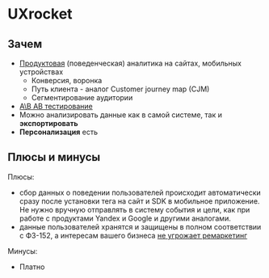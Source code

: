 # UXrocket

## Зачем

- [Продуктовая](../../analytic/product.analytic.md) (поведенческая) аналитика на сайтах, мобильных устройствах
	- Конверсия, воронка
	- Путь клиента - аналог Customer journey map (CJM)
	- Сегментирование аудитории
- [A\B AB тестирование](../../analytic/ab.tests.md)
- Можно анализировать данные как в самой системе, так и __экспортировать__
- __Персонализация__ есть

## Плюсы и минусы

Плюсы:

- сбор данных о поведении пользователей происходит автоматически сразу после установки тега на сайт и SDK в мобильное приложение. Не нужно вручную отправлять в систему события и цели, как при работе с продуктами Yandex и Google и другими аналогами.
- данные пользователей хранятся и защищены в полном соответствии с ФЗ-152, а интересам вашего бизнеса [не угрожает ремаркетинг](https://vc.ru/u/516170-analyst/743002-ux-rocket-otechestvennaya-platforma-dlya-analitiki-i-eksperimentov-poprobovala-delyus-mneniem)

Минусы:

- Платно
